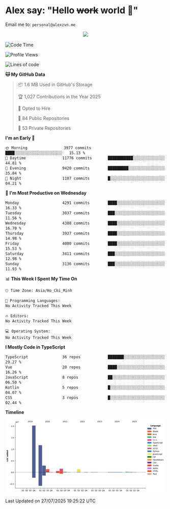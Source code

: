 # Alex say: "Hello ~~work~~ world 🐾"
Email me to: `personal@alexzvn.me`


<p align=center>
  <a href="https://skillicons.dev">
    <img src="https://skillicons.dev/icons?i=ts,js,php,nodejs,bun,vue,nuxt,react,svelte,tauri,laravel,rust,mongodb,docker,electron,redis,rabbitmq,tailwind,git,cloudflare,elysia,mysql,nginx,rollupjs,sentry,ubuntu,yarn,html,css,vite" />
  </a>
</p>

<!--START_SECTION:waka-->
![Code Time](http://img.shields.io/badge/Code%20Time-1%2C066%20hrs%2055%20mins-blue)

![Profile Views](http://img.shields.io/badge/Profile%20Views-0-blue)

![Lines of code](https://img.shields.io/badge/From%20Hello%20World%20I%27ve%20Written-40.9%20million%20lines%20of%20code-blue)

**🐱 My GitHub Data** 

> 📦 1.6 MB Used in GitHub's Storage 
 > 
> 🏆 1,027 Contributions in the Year 2025
 > 
> 💼 Opted to Hire
 > 
> 📜 84 Public Repositories 
 > 
> 🔑 53 Private Repositories 
 > 
**I'm an Early 🐤** 

```text
🌞 Morning                3977 commits        ████░░░░░░░░░░░░░░░░░░░░░   15.13 % 
🌆 Daytime                11776 commits       ███████████░░░░░░░░░░░░░░   44.81 % 
🌃 Evening                9420 commits        █████████░░░░░░░░░░░░░░░░   35.84 % 
🌙 Night                  1107 commits        █░░░░░░░░░░░░░░░░░░░░░░░░   04.21 % 
```
📅 **I'm Most Productive on Wednesday** 

```text
Monday                   4291 commits        ████░░░░░░░░░░░░░░░░░░░░░   16.33 % 
Tuesday                  3037 commits        ███░░░░░░░░░░░░░░░░░░░░░░   11.56 % 
Wednesday                4388 commits        ████░░░░░░░░░░░░░░░░░░░░░   16.70 % 
Thursday                 3937 commits        ████░░░░░░░░░░░░░░░░░░░░░   14.98 % 
Friday                   4080 commits        ████░░░░░░░░░░░░░░░░░░░░░   15.53 % 
Saturday                 3411 commits        ███░░░░░░░░░░░░░░░░░░░░░░   12.98 % 
Sunday                   3136 commits        ███░░░░░░░░░░░░░░░░░░░░░░   11.93 % 
```


📊 **This Week I Spent My Time On** 

```text
🕑︎ Time Zone: Asia/Ho_Chi_Minh

💬 Programming Languages: 
No Activity Tracked This Week

🔥 Editors: 
No Activity Tracked This Week

💻 Operating System: 
No Activity Tracked This Week
```

**I Mostly Code in TypeScript** 

```text
TypeScript               36 repos            ███████░░░░░░░░░░░░░░░░░░   29.27 % 
Vue                      20 repos            ████░░░░░░░░░░░░░░░░░░░░░   16.26 % 
JavaScript               8 repos             ██░░░░░░░░░░░░░░░░░░░░░░░   06.50 % 
Kotlin                   5 repos             █░░░░░░░░░░░░░░░░░░░░░░░░   04.07 % 
CSS                      3 repos             █░░░░░░░░░░░░░░░░░░░░░░░░   02.44 % 
```



**Timeline**

![Lines of Code chart](https://raw.githubusercontent.com/alexzvn/alexzvn/main/assets/bar_graph.png)


 Last Updated on 27/07/2025 19:25:22 UTC
<!--END_SECTION:waka-->
